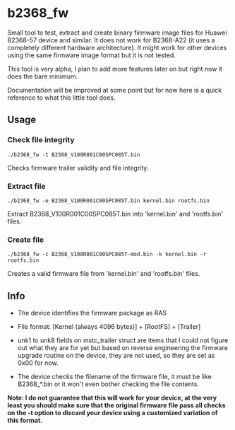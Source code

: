 # b2368_fw
Small tool to test, extract and create binary firmware image files for Huawei B2368-57 device and similar. It does not work for B2368-A22 (it uses a completely different hardware architecture). It might work for other devices using the same firmware image format but it is not tested.           

This tool is very alpha, I plan to add more features later on but right now it does the bare minimum.

Documentation will be improved at some point but for now here is a quick reference to what this little tool does.

## Usage

### Check file integrity

    ./b2368_fw -t B2368_V100R001C00SPC085T.bin
Checks firmware trailer validity and file integrity.

### Extract file

    ./b2368_fw -e B2368_V100R001C00SPC085T.bin kernel.bin rootfs.bin
Extract B2368_V100R001C00SPC085T.bin into 'kernel.bin' and 'rootfs.bin' files.

### Create file

    ./b2368_fw -c B2368_V100R001C00SPC085T-mod.bin -k kernel.bin -r rootfs.bin
Creates a valid firmware file from 'kernel.bin' and 'rootfs.bin' files.


## Info
- The device identifies the firmware package as RAS

- File format: [Kernel (always 4096 bytes)] + [RootFS] + [Trailer]

- unk1 to unk8 fields on mstc_trailer struct are items that I could not figure out what they are for yet but based on reverse engineering the firmware upgrade routine on the device, they are not used, so they are set as 0x00 for now.

- The device checks the filename of the firmware file, it must be like B2368_*.bin or it won't even bother checking the file contents.

**Note: I do not guarantee that this will work for your device, at the very least you should make sure that the original firmware file pass all checks on the -t option to discard your device using a customized variation of this format.**